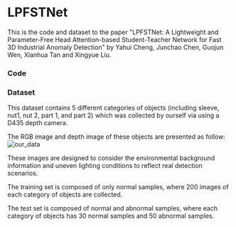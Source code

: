 # LPFSTNet
This is the code and dataset to the paper "LPFSTNet: A Lightweight and Parameter-Free Head Attention-based Student-Teacher Network for Fast 3D Industrial Anomaly Detection" by Yahui Cheng, Junchao Chen, Guojun Wen, Xianhua Tan and Xingyue Liu.

### Code

### Dataset
This dataset contains 5 different categories of objects (including sleeve, nut1, nut 2, part 1, and part 2) which was collected by ourself via using a D435 depth camera.

The RGB image and depth image of these objects are presented as follow:
![our_data](https://github.com/user-attachments/assets/279f1edb-92bd-4b43-a5f7-c204e3a0766d)

These images are designed to consider the environmental background information and uneven lighting conditions to reflect real detection scenarios. 

The training set is composed of only normal samples, where 200 images of each category of objects are collected. 

The test set is composed of normal and abnormal samples, where each category of objects has 30 normal samples and 50 abnormal samples.
